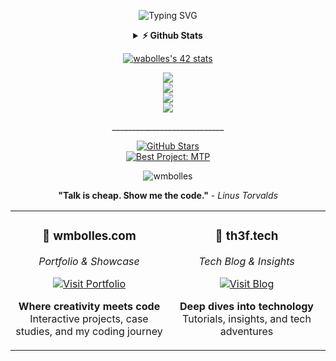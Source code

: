 
<table align="center">
<div align="center">

![Typing SVG](https://readme-typing-svg.herokuapp.com?font=JetBrains+Mono&size=16&duration=3000&pause=1000&color=58A6FF&center=true&vCenter=true&multiline=true&width=600&height=100&lines=42+School+%7C+Full+Stack+Developer;Building+the+future%2C+one+commit+at+a+time;wmbolles%40terminal%3A~%24+echo+%22Hello+World%22)

</div>


<tr>
<td align="center" width="50%">

### 🎨 **wmbolles.com**
*Portfolio & Showcase*

[![Visit Portfolio](https://img.shields.io/badge/🌐_VISIT_PORTFOLIO-FF6B6B?style=for-the-badge&logoColor=white)](https://wmbolles.com)

**Where creativity meets code**  
Interactive projects, case studies, and my coding journey

</td>
<td align="center" width="50%">

### 🚀 **th3f.tech**
*Tech Blog & Insights*

[![Visit Blog](https://img.shields.io/badge/📝_READ_BLOG-4ECDC4?style=for-the-badge&logoColor=white)](https://th3f.tech)

**Deep dives into technology**  
Tutorials, insights, and tech adventures

</td>
</tr>




<details align="center">
  <summary><b>⚡ Github Stats</b></summary>
  <br />
  <img height="180em" src="https://github-profile-summary-cards.vercel.app/api/cards/profile-details?username=wmbolles&theme=dracula" />
  <br/>
  <img height="180em" src="https://github-profile-summary-cards.vercel.app/api/cards/productive-time?username=wmbolles&theme=dracula"/>
  <img height="180em" src="https://github-profile-summary-cards.vercel.app/api/cards/stats?username=wmbolles&theme=dracula"/>
  <img height="180em" src="https://github-profile-summary-cards.vercel.app/api/cards/repos-per-language?username=wmbolles&theme=dracula"/>
  <img height="180em" src="https://github-profile-summary-cards.vercel.app/api/cards/most-commit-language?username=wmbolles&theme=dracula"/>
  <p align="center">____________________________</p>
</details>


<p align="center">
<a href="https://github.com/oakoudad/badge42"><img src="https://badge.mediaplus.ma/kettlebells/wabolles" alt="wabolles's 42 stats" /></a>
</p>
<p align="center">
  <a href="https://skillicons.dev">
    <img src="https://skillicons.dev/icons?i=c,python,git,github,vim,bash,vscode" /><br>
        <img src="https://skillicons.dev/icons?i=js,ts,vue,react,bootstrap" /><br>
        <img src="https://skillicons.dev/icons?i=nodejs,express" /><br>
        <img src="https://skillicons.dev/icons?i=mongodb" />
  </a>
</p>

<span align="center">
<p align="center">____________________________</p>
  
[![GitHub Stars](https://img.shields.io/github/stars/wmbolles?style=social)](https://github.com/wmbolles?tab=stars) <br>
[![Best Project: MTP](https://img.shields.io/static/v1?label=Best%20Project&message=MTP&color=brightgreen)](https://github.com/wmbolles/MTP?tab=MTP)
<p align="center"> <img src="https://komarev.com/ghpvc/?username=wmbolles&label=Profile%20views&color=0e15b6&style=flat" alt="wmbolles" /> </p>
</span>


<div align="center">



**"Talk is cheap. Show me the code."** - *Linus Torvalds*

</div>
